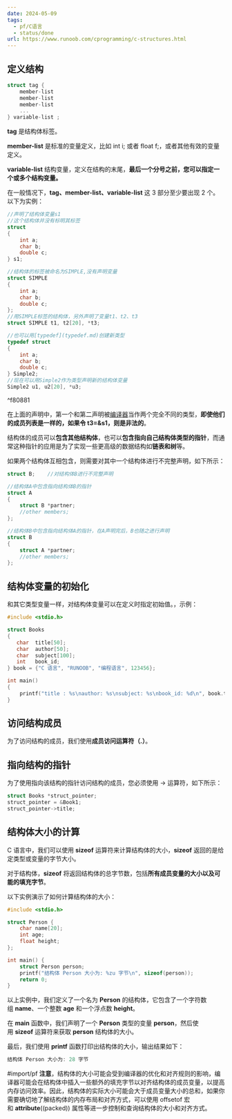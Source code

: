 ```yaml
---
date: 2024-05-09
tags:
  - pf/C语言
  - status/done
url: https://www.runoob.com/cprogramming/c-structures.html
---
```

## 定义结构

```c
struct tag { 
    member-list
    member-list 
    member-list  
    ...
} variable-list ;
```

**tag** 是结构体标签。

**member-list** 是标准的变量定义，比如 int i; 或者 float f;，或者其他有效的变量定义。

**variable-list** 结构变量，定义在结构的末尾，**最后一个分号之前，您可以指定一个或多个结构变量。**

在一般情况下，**tag、member-list、variable-list** 这 3 部分至少要出现 2 个。以下为实例：

```c
//声明了结构体变量s1
//这个结构体并没有标明其标签
struct 
{
    int a;
    char b;
    double c;
} s1;

//结构体的标签被命名为SIMPLE,没有声明变量
struct SIMPLE
{
    int a;
    char b;
    double c;
};
//用SIMPLE标签的结构体，另外声明了变量t1、t2、t3
struct SIMPLE t1, t2[20], *t3;

//也可以用[typedef](typedef.md)创建新类型
typedef struct
{
    int a;
    char b;
    double c; 
} Simple2;
//现在可以用Simple2作为类型声明新的结构体变量
Simple2 u1, u2[20], *u3;
```

^f80881

在上面的声明中，第一个和第二声明被[编译器](../../01工具使用/编译原理/编译器.md)当作两个完全不同的类型，**即使他们的成员列表是一样的，如果令 t3=&s1，则是非法的**。

结构体的成员可以**包含其他结构体**，也可以**包含指向自己结构体类型的指针**，而通常这种指针的应用是为了实现一些更高级的数据结构如**链表和树**等。

如果两个结构体互相包含，则需要对其中一个结构体进行不完整声明，如下所示：

```c
struct B;    //对结构体B进行不完整声明

//结构体A中包含指向结构体B的指针
struct A
{
    struct B *partner;
    //other members;
};

//结构体B中包含指向结构体A的指针，在A声明完后，B也随之进行声明
struct B
{
    struct A *partner;
    //other members;
};
```

## 结构体变量的初始化

和其它类型变量一样，对结构体变量可以在定义时指定初始值。，示例：

```c
#include <stdio.h>

struct Books
{
   char  title[50];
   char  author[50];
   char  subject[100];
   int   book_id;
} book = {"C 语言", "RUNOOB", "编程语言", 123456};

int main()
{
    printf("title : %s\nauthor: %s\nsubject: %s\nbook_id: %d\n", book.title, book.author, book.subject, book.book_id);
}
```

## 访问结构成员

为了访问结构的成员，我们使用**成员访问运算符（.）**。

## 指向结构的指针

为了使用指向该结构的指针访问结构的成员，您必须使用 -> 运算符，如下所示：

```c
struct Books *struct_pointer;
struct_pointer = &Book1;
struct_pointer->title;
```

## 结构体大小的计算

C 语言中，我们可以使用 **sizeof** 运算符来计算结构体的大小，**sizeof** 返回的是给定类型或变量的字节大小。

对于结构体，**sizeof** 将返回结构体的总字节数，包括**所有成员变量的大小以及可能的填充字节**。

以下实例演示了如何计算结构体的大小：

```c
#include <stdio.h>

struct Person {
    char name[20];
    int age;
    float height;
};

int main() {
    struct Person person;
    printf("结构体 Person 大小为: %zu 字节\n", sizeof(person));
    return 0;
}
```

以上实例中，我们定义了一个名为 **Person** 的结构体，它包含了一个字符数组 **name**、一个整数 **age** 和一个浮点数 **height**。

在 **main** 函数中，我们声明了一个 **Person** 类型的变量 **person**，然后使用 **sizeof** 运算符来获取 **person** 结构体的大小。

最后，我们使用 **printf** 函数打印出结构体的大小，输出结果如下：

```c
结构体 Person 大小为: 28 字节
```

#import/pf 
**注意**，结构体的大小可能会受到编译器的优化和对齐规则的影响，编译器可能会在结构体中插入一些额外的填充字节以对齐结构体的成员变量，以提高内存访问效率。因此，结构体的实际大小可能会大于成员变量大小的总和，如果你需要确切地了解结构体的内存布局和对齐方式，可以使用 offsetof 宏和 **attribute**((packed)) 属性等进一步控制和查询结构体的大小和对齐方式。
